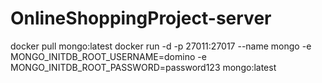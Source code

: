 # OnlineShoppingProject-server

docker pull mongo:latest
docker run -d -p 27011:27017 --name mongo  -e MONGO_INITDB_ROOT_USERNAME=domino  -e MONGO_INITDB_ROOT_PASSWORD=password123  mongo:latest
